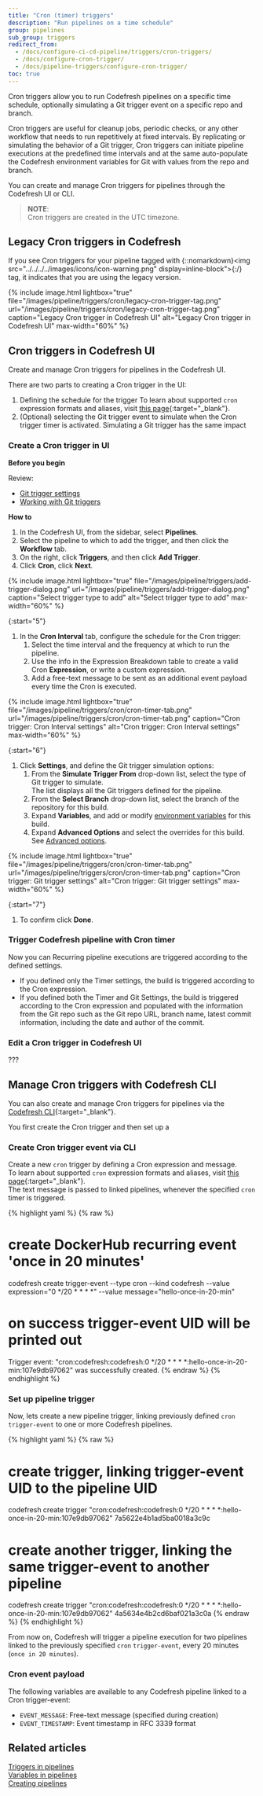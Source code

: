 ```yaml
---
title: "Cron (timer) triggers"
description: "Run pipelines on a time schedule"
group: pipelines
sub_group: triggers
redirect_from:
  - /docs/configure-ci-cd-pipeline/triggers/cron-triggers/
  - /docs/configure-cron-trigger/
  - /docs/pipeline-triggers/configure-cron-trigger/
toc: true
---
```


Cron triggers allow you to run Codefresh pipelines on a specific time schedule, optionally simulating a Git trigger event on a specific repo and branch.  

Cron triggers are useful for cleanup jobs, periodic checks, or any other workflow that needs to run repetitively at fixed intervals. By replicating or simulating the behavior of a Git trigger, Cron triggers can initiate pipeline executions at the predefined time intervals and at the same auto-populate the Codefresh environment variables for Git with values from the repo and branch. 




You can create and manage Cron triggers for pipelines through the Codefresh UI or CLI.

>**NOTE**:  
Cron triggers are created in the UTC timezone.


##  Legacy Cron triggers in Codefresh
If you see Cron triggers for your pipeline tagged with {::nomarkdown}<img src="../../../../images/icons/icon-warning.png" display=inline-block">{:/} tag, it indicates that you are using the legacy version.

{% include image.html
lightbox="true"
file="/images/pipeline/triggers/cron/legacy-cron-trigger-tag.png"
url="/images/pipeline/triggers/cron/legacy-cron-trigger-tag.png"
caption="Legacy Cron trigger in Codefresh UI"
alt="Legacy Cron trigger in Codefresh UI"
max-width="60%"
%}



## Cron triggers in Codefresh UI

Create and manage Cron triggers for pipelines in the Codefresh UI.

There are two parts to creating a Cron trigger in the UI:
1. Defining the schedule for the trigger
  To learn about supported `cron` expression formats and aliases, visit [this page](https://github.com/codefresh-io/cronus/blob/master/docs/expression.md){:target="\_blank"}.
1. (Optional) selecting the Git trigger event to simulate when the Cron trigger timer is activated.
  Simulating a Git trigger has the same impact 



### Create a Cron trigger in UI
**Before you begin**  

Review:  
* [Git trigger settings](#git-trigger-settings) 
* [Working with Git triggers](#working-with-git-triggers)

**How to**  

1. In the Codefresh UI, from the sidebar, select **Pipelines**.
1. Select the pipeline to which to add the trigger, and then click the **Workflow** tab.
1. On the right, click **Triggers**, and then click **Add Trigger**.
1. Click **Cron**, click **Next**.

{% include image.html
lightbox="true"
file="/images/pipeline/triggers/add-trigger-dialog.png"
url="/images/pipeline/triggers/add-trigger-dialog.png"
caption="Select trigger type to add"
alt="Select trigger type to add"
max-width="60%"
%}

{:start="5"}
1. In the **Cron Interval** tab, configure the schedule for the Cron trigger:
    1. Select the time interval and the frequency at which to run the pipeline.
    1. Use the info in the Expression Breakdown table to create a valid Cron **Expression**, or write a custom expression.
    1. Add a free-text message to be sent as an additional event payload every time the Cron is executed.

{% include image.html
lightbox="true"
file="/images/pipeline/triggers/cron/cron-timer-tab.png"
url="/images/pipeline/triggers/cron/cron-timer-tab.png"
caption="Cron trigger: Cron Interval settings"
alt="Cron trigger: Cron Interval settings"
max-width="60%"
%}

{:start="6"}
1. Click **Settings**, and define the Git trigger simulation options:
    1. From the **Simulate Trigger From** drop-down list, select the type of Git trigger to simulate.  
      The list displays all the Git triggers defined for the pipeline. 
    1. From the **Select Branch** drop-down list, select the branch of the repository for this build.
    1. Expand **Variables**, and add or modify [environment variables]({{site.baseurl}}/docs/pipelines/variables/) for this build.
    1. Expand **Advanced Options** and select the overrides for this build. See [Advanced options]({{site.baseurl}}/docs/pipelines/triggers/git-triggers/#advanced-settings-for-git-triggers).

{% include image.html
lightbox="true"
file="/images/pipeline/triggers/cron/cron-timer-tab.png"
url="/images/pipeline/triggers/cron/cron-timer-tab.png"
caption="Cron trigger: Git trigger settings"
alt="Cron trigger: Git trigger settings"
max-width="60%"
%}

{:start="7"}
1. To confirm click **Done**.




### Trigger Codefresh pipeline with Cron timer

Now you can Recurring pipeline executions are triggered according to the defined settings.

* If you defined only the Timer settings, the build is triggered according to the Cron expression.
* If you defined both the Timer and Git Settings, the build is triggered according to the Cron expression and populated with the information from the Git repo such as the Git repo URL, branch name, latest commit information, including the date and author of the commit.

### Edit a Cron trigger in Codefresh UI

???

## Manage Cron triggers with Codefresh CLI

You can also create and manage Cron triggers for pipelines via the [Codefresh CLI](https://cli.codefresh.io/){:target="\_blank"}.

You first create the Cron trigger and then set up a 


### Create Cron trigger event via CLI

Create a new `cron` trigger by defining a Cron expression and message.  
To learn about supported `cron` expression formats and aliases, visit [this page](https://github.com/codefresh-io/cronus/blob/master/docs/expression.md){:target="\_blank"}.  
The text message is passed to linked pipelines, whenever the specified `cron` timer is triggered.



{% highlight yaml %}
{% raw %}
# create DockerHub recurring event 'once in 20 minutes'
codefresh create trigger-event --type cron --kind codefresh --value expression="0 */20 * * * *" --value message="hello-once-in-20-min"

# on success trigger-event UID will be printed out
Trigger event: "cron:codefresh:codefresh:0 */20 * * * *:hello-once-in-20-min:107e9db97062" was successfully created.
{% endraw %}
{% endhighlight %}



### Set up pipeline trigger

Now, lets create a new pipeline trigger, linking previously defined `cron` `trigger-event` to one or more Codefresh pipelines.


{% highlight yaml %}
{% raw %}
# create trigger, linking trigger-event UID to the pipeline UID
codefresh create trigger "cron:codefresh:codefresh:0 */20 * * * *:hello-once-in-20-min:107e9db97062" 7a5622e4b1ad5ba0018a3c9c   

# create another trigger, linking the same trigger-event to another pipeline
codefresh create trigger "cron:codefresh:codefresh:0 */20 * * * *:hello-once-in-20-min:107e9db97062" 4a5634e4b2cd6baf021a3c0a
{% endraw %}
{% endhighlight %}

From now on, Codefresh will trigger a pipeline execution for two pipelines linked to the previously specified `cron` `trigger-event`, every 20 minutes (`once in 20 minutes`).

### Cron event payload

The following variables are available to any Codefresh pipeline linked to a Cron trigger-event:

- `EVENT_MESSAGE`: Free-text message (specified during creation)
- `EVENT_TIMESTAMP`: Event timestamp in RFC 3339 format

## Related articles
[Triggers in pipelines]({{site.baseurl}}/docs/pipelines/triggers)  
[Variables in pipelines]({{site.baseurl}}/docs/pipelines/variables)  
[Creating pipelines]({{site.baseurl}}/docs/pipelines/pipelines/)  

